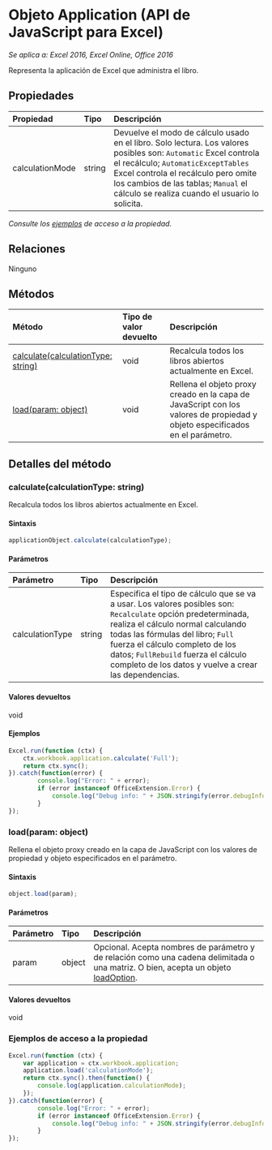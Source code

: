 # Objeto Application (API de JavaScript para Excel)

_Se aplica a: Excel 2016, Excel Online, Office 2016_

Representa la aplicación de Excel que administra el libro.

## Propiedades

| Propiedad   | Tipo|Descripción
|:---------------|:--------|:----------|
|calculationMode|string|Devuelve el modo de cálculo usado en el libro. Solo lectura. Los valores posibles son: `Automatic` Excel controla el recálculo; `AutomaticExceptTables` Excel controla el recálculo pero omite los cambios de las tablas; `Manual` el cálculo se realiza cuando el usuario lo solicita.|

_Consulte los [ejemplos](#property-access-examples) de acceso a la propiedad._

## Relaciones
Ninguno


## Métodos

| Método   | Tipo de valor devuelto|Descripción|
|:---------------|:--------|:----------|
|[calculate(calculationType: string)](#calculatecalculationtype-string)|void|Recalcula todos los libros abiertos actualmente en Excel.|
|[load(param: object)](#loadparam-object)|void|Rellena el objeto proxy creado en la capa de JavaScript con los valores de propiedad y objeto especificados en el parámetro.|

## Detalles del método

### calculate(calculationType: string)
Recalcula todos los libros abiertos actualmente en Excel.

#### Sintaxis
```js
applicationObject.calculate(calculationType);
```

#### Parámetros
| Parámetro   | Tipo|Descripción|
|:---------------|:--------|:----------|
|calculationType|string|Especifica el tipo de cálculo que se va a usar. Los valores posibles son: `Recalculate` opción predeterminada, realiza el cálculo normal calculando todas las fórmulas del libro; `Full` fuerza el cálculo completo de los datos; `FullRebuild` fuerza el cálculo completo de los datos y vuelve a crear las dependencias.|

#### Valores devueltos
void

#### Ejemplos
```js
Excel.run(function (ctx) { 
	ctx.workbook.application.calculate('Full');
	return ctx.sync(); 
}).catch(function(error) {
		console.log("Error: " + error);
		if (error instanceof OfficeExtension.Error) {
			console.log("Debug info: " + JSON.stringify(error.debugInfo));
		}
});
```

### load(param: object)
Rellena el objeto proxy creado en la capa de JavaScript con los valores de propiedad y objeto especificados en el parámetro.

#### Sintaxis
```js
object.load(param);
```

#### Parámetros
| Parámetro   | Tipo|Descripción|
|:---------------|:--------|:----------|
|param|object|Opcional. Acepta nombres de parámetro y de relación como una cadena delimitada o una matriz. O bien, acepta un objeto [loadOption](loadoption.md).|

#### Valores devueltos
void
### Ejemplos de acceso a la propiedad
```js
Excel.run(function (ctx) { 
	var application = ctx.workbook.application;
	application.load('calculationMode');
	return ctx.sync().then(function() {
		console.log(application.calculationMode);
	});
}).catch(function(error) {
		console.log("Error: " + error);
		if (error instanceof OfficeExtension.Error) {
			console.log("Debug info: " + JSON.stringify(error.debugInfo));
		}
});
```


